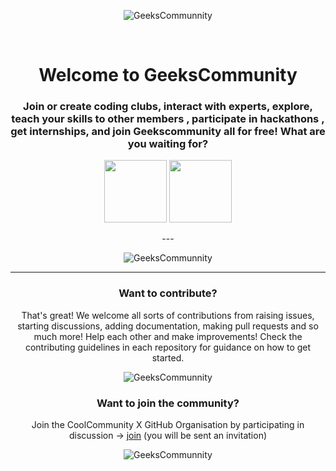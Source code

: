 <div align="center">
 
 
![GeeksCommunnity](https://avatars.githubusercontent.com/u/121399569?s=200&v=4)

<br>

# Welcome to GeeksCommunity

### Join or create coding clubs, interact with experts, explore, teach your skills to other members , participate in hackathons , get internships, and join Geekscommunity all for free! What are you waiting for?

 <p float="left">
  <img src="https://cdn.jsdelivr.net/gh/geekscommunity/.github@main/image/btn-1.png" width="100" />
  <img src="https://cdn.jsdelivr.net/gh/geekscommunity/.github@main/image/btn-1.png" width="100" /> 
 
</p>
---

![GeeksCommunnity](https://cdn.jsdelivr.net/gh/geekscommunity/.github@main/image/page-1.png)

---

### Want to contribute?

That's great! We welcome all sorts of contributions from raising issues, starting discussions, adding documentation, making pull requests and so much more! Help each other and make improvements!
Check the contributing guidelines in each repository for guidance on how to get started.

 
![GeeksCommunnity](https://cdn.jsdelivr.net/gh/geekscommunity/.github@main/image/page-2.png)

 

### Want to join the community?
Join the CoolCommunity X GitHub Organisation by participating in discussion -> [join](https://github.com/orgs/coolcommunityx/discussions/1) (you will be sent an invitation)


![GeeksCommunnity](https://cdn.jsdelivr.net/gh/geekscommunity/.github@main/image/page-3.png)
</div> 
